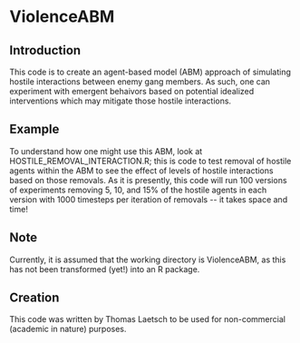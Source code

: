 # ViolenceABM


## Introduction
This code is to create an agent-based model (ABM) approach of simulating hostile interactions between enemy gang members. As such, one can experiment with emergent behaivors based on potential idealized interventions which may mitigate those hostile interactions.

## Example
To understand how one might use this ABM, look at HOSTILE_REMOVAL_INTERACTION.R; this is code to test removal of hostile agents within the ABM to see the effect of levels of hostile interactions based on those removals. As it is presently, this code will run 100 versions of experiments removing 5, 10, and 15% of the hostile agents in each version with 1000 timesteps per iteration of removals -- it takes space and time! 

## Note 
Currently, it is assumed that the working directory is ViolenceABM, as this has not been transformed (yet!) into an R package.

## Creation 
This code was written by Thomas Laetsch to be used for non-commercial (academic in nature) purposes. 
